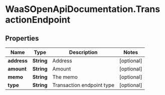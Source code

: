 # WaaSOpenApiDocumentation.TransactionEndpoint

## Properties

Name | Type | Description | Notes
------------ | ------------- | ------------- | -------------
**address** | **String** | Address | [optional] 
**amount** | **String** | Amount | [optional] 
**memo** | **String** | The memo | [optional] 
**type** | **String** | Transaction endpoint type | [optional] 


